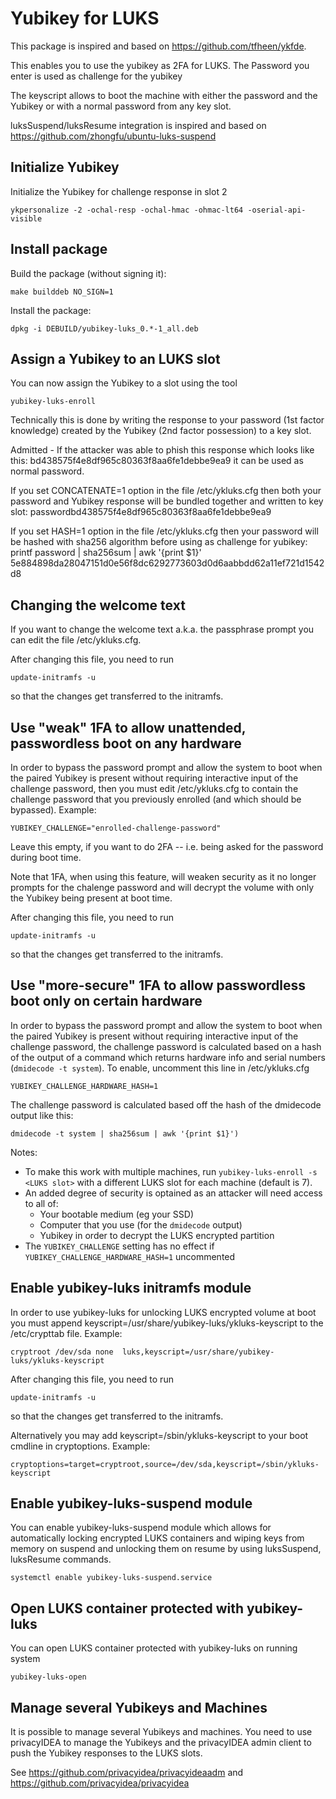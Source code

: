 Yubikey for LUKS
================

This package is inspired and based on https://github.com/tfheen/ykfde.

This enables you to use the yubikey as 2FA for LUKS.
The Password you enter is used as challenge for the yubikey

The keyscript allows to boot the machine with either
the password and the Yubikey or with a normal password
from any key slot.

luksSuspend/luksResume integration is inspired and based on https://github.com/zhongfu/ubuntu-luks-suspend

Initialize Yubikey
------------------

Initialize the Yubikey for challenge response in slot 2

    ykpersonalize -2 -ochal-resp -ochal-hmac -ohmac-lt64 -oserial-api-visible

Install package
---------------

Build the package (without signing it):

    make builddeb NO_SIGN=1

Install the package:

    dpkg -i DEBUILD/yubikey-luks_0.*-1_all.deb

Assign a Yubikey to an LUKS slot
--------------------------------

You can now assign the Yubikey to a slot using the tool

    yubikey-luks-enroll

Technically this is done by writing the response to your password (1st factor
knowledge) created by the Yubikey (2nd factor possession) to a key slot.

Admitted - If the attacker was able to phish this response which looks like
this:
    bd438575f4e8df965c80363f8aa6fe1debbe9ea9
it can be used as normal password.

If you set CONCATENATE=1 option in the file /etc/ykluks.cfg then both your password and Yubikey response will be bundled together and written to key slot: passwordbd438575f4e8df965c80363f8aa6fe1debbe9ea9

If you set HASH=1 option in the file /etc/ykluks.cfg then your password will be hashed with sha256 algorithm before using as challenge for yubikey: printf password | sha256sum | awk '{print $1}'
5e884898da28047151d0e56f8dc6292773603d0d6aabbdd62a11ef721d1542d8


Changing the welcome text
-------------------------

If you want to change the welcome text a.k.a. the passphrase prompt you can edit
the file /etc/ykluks.cfg.

After changing this file, you need to run

    update-initramfs -u

so that the changes get transferred to the initramfs.

Use "weak" 1FA to allow unattended, passwordless boot on any hardware
---------------------------------------------------------------------

In order to bypass the password prompt and allow the system to boot when the paired Yubikey is present without requiring interactive input of the challenge password, then you must edit /etc/ykluks.cfg to contain the challenge password that you previously enrolled (and which should be bypassed). Example: 

    YUBIKEY_CHALLENGE="enrolled-challenge-password"

Leave this empty, if you want to do 2FA -- i.e. being asked for the password during boot time.

Note that 1FA, when using this feature, will weaken security as it no longer prompts for the chalenge password and will decrypt the volume with only the Yubikey being present at boot time.

After changing this file, you need to run

    update-initramfs -u

so that the changes get transferred to the initramfs.

Use "more-secure" 1FA to allow passwordless boot only on certain hardware
-------------------------------------------------------------------------

In order to bypass the password prompt and allow the system to boot when the paired Yubikey is present without requiring interactive input of the challenge password, the challenge password is calculated based on a hash of the output of a command which returns hardware info and serial numbers (`dmidecode -t system`). To enable, uncomment this line in /etc/ykluks.cfg

    YUBIKEY_CHALLENGE_HARDWARE_HASH=1

The challenge password is calculated based off the hash of the dmidecode output like this:

    dmidecode -t system | sha256sum | awk '{print $1}')

Notes: 
 - To make this work with multiple machines, run `yubikey-luks-enroll -s <LUKS slot>` with a different LUKS slot for each machine (default is 7). 
 - An added degree of security is optained as an attacker will need access to all of: 
   - Your bootable medium (eg your SSD)
   - Computer that you use (for the `dmidecode` output)
   - Yubikey in order to decrypt the LUKS encrypted partition
 - The `YUBIKEY_CHALLENGE` setting has no effect if `YUBIKEY_CHALLENGE_HARDWARE_HASH=1` uncommented

Enable yubikey-luks initramfs module
------------------------------------

In order to use yubikey-luks for unlocking LUKS encrypted volume at boot you must append keyscript=/usr/share/yubikey-luks/ykluks-keyscript to the /etc/crypttab file. Example:

    cryptroot /dev/sda none  luks,keyscript=/usr/share/yubikey-luks/ykluks-keyscript

After changing this file, you need to run

    update-initramfs -u

so that the changes get transferred to the initramfs.

Alternatively you may add keyscript=/sbin/ykluks-keyscript to your boot cmdline in cryptoptions. Example:

    cryptoptions=target=cryptroot,source=/dev/sda,keyscript=/sbin/ykluks-keyscript

Enable yubikey-luks-suspend module
----------------------------------

You can enable yubikey-luks-suspend module which allows for automatically locking encrypted LUKS containers and wiping keys from memory on suspend and unlocking them on resume by using luksSuspend, luksResume commands.
 
    systemctl enable yubikey-luks-suspend.service

Open LUKS container protected with yubikey-luks
-----------------------------------------------

You can open LUKS container protected with yubikey-luks on running system

    yubikey-luks-open

Manage several Yubikeys and Machines
------------------------------------

It is possible to manage several Yubikeys and machines.
You need to use privacyIDEA to manage the Yubikeys and
the privacyIDEA admin client to push the Yubikey responses
to the LUKS slots.

See https://github.com/privacyidea/privacyideaadm and
https://github.com/privacyidea/privacyidea
